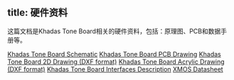 title: 硬件资料
---

这篇文档是Khadas Tone Board相关的硬件资料，包括：原理图、PCB和数据手册等。

[Khadas Tone Board Schematic]()
[Khadas Tone Board PCB Drawing]()
[Khadas Tone Board 2D Drawing (DXF format)]()
[Khadas Tone Board Acrylic Drawing (DXF format)]()
[Khadas Tone Board Interfaces Description]()
[XMOS Datasheet]()


